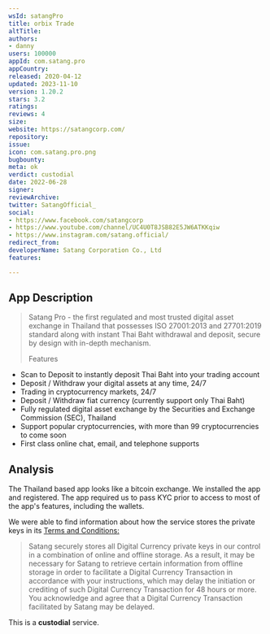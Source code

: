 ```yaml
---
wsId: satangPro
title: orbix Trade
altTitle: 
authors:
- danny
users: 100000
appId: com.satang.pro
appCountry: 
released: 2020-04-12
updated: 2023-11-10
version: 1.20.2
stars: 3.2
ratings: 
reviews: 4
size: 
website: https://satangcorp.com/
repository: 
issue: 
icon: com.satang.pro.png
bugbounty: 
meta: ok
verdict: custodial
date: 2022-06-28
signer: 
reviewArchive: 
twitter: SatangOfficial_
social:
- https://www.facebook.com/satangcorp
- https://www.youtube.com/channel/UC4U0T8JSB82E5JW6ATKKqiw
- https://www.instagram.com/satang.official/
redirect_from: 
developerName: Satang Corporation Co., Ltd
features: 

---
```


## App Description 

> Satang Pro - the first regulated and most trusted digital asset exchange in Thailand that possesses ISO 27001:2013 and 27701:2019 standard along with instant Thai Baht withdrawal and deposit, secure by design with in-depth mechanism.
> 
> Features
- Scan to Deposit to instantly deposit Thai Baht into your trading account
- Deposit / Withdraw your digital assets at any time, 24/7
- Trading in cryptocurrency markets, 24/7
- Deposit / Withdraw fiat currency (currently support only Thai Baht)
- Fully regulated digital asset exchange by the Securities and Exchange Commission (SEC), Thailand
- Support popular cryptocurrencies, with more than 99 cryptocurrencies to come soon
- First class online chat, email, and telephone supports

## Analysis 

The Thailand based app looks like a bitcoin exchange. We installed the app and registered. The app required us to pass KYC prior to access to most of the app's features, including the wallets. 

We were able to find information about how the service stores the private keys in its [Terms and Conditions:](https://satangcorp.com/en/legal/terms)

> Satang securely stores all Digital Currency private keys in our control in a combination of online and offline storage. As a result, it may be necessary for Satang to retrieve certain information from offline storage in order to facilitate a Digital Currency Transaction in accordance with your instructions, which may delay the initiation or crediting of such Digital Currency Transaction for 48 hours or more. You acknowledge and agree that a Digital Currency Transaction facilitated by Satang may be delayed.  

This is a **custodial** service.